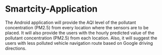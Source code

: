 # Smartcity-Application


The Android application will provide the AQI level of the pollutant concentration (PM2.5) from
every location where the sensors are to be placed. It will also provide the users with the hourly
predicted value of the pollutant concentration (PM2.5) from each location. Also, it will suggest
the users with less polluted vehicle navigation route based on Google driving directions.
